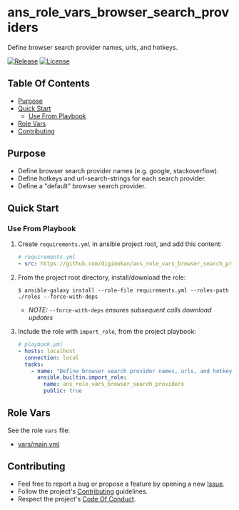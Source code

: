 # ans_role_vars_browser_search_providers

Define browser search provider names, urls, and hotkeys.

[![Release](https://img.shields.io/github/release/digimokan/ans_role_vars_browser_search_providers.svg?label=release)](https://github.com/digimokan/ans_role_vars_browser_search_providers/releases/latest "Latest Release Notes")
[![License](https://img.shields.io/badge/license-MIT-blue.svg?label=license)](LICENSE.md "Project License")

## Table Of Contents

* [Purpose](#purpose)
* [Quick Start](#quick-start)
    * [Use From Playbook](#use-from-playbook)
* [Role Vars](#role-vars)
* [Contributing](#contributing)

## Purpose

* Define browser search provider names (e.g. google, stackoverflow).
* Define hotkeys and url-search-strings for each search provider.
* Define a "default" browser search provider.

## Quick Start

### Use From Playbook

1. Create `requirements.yml` in ansible project root, and add this content:

   ```yaml
   # requirements.yml
   - src: https://github.com/digimokan/ans_role_vars_browser_search_providers
   ```

2. From the project root directory, install/download the role:

   ```shell
   $ ansible-galaxy install --role-file requirements.yml --roles-path ./roles --force-with-deps
   ```

   * _NOTE:_ `--force-with-deps` _ensures subsequent calls download updates_

3. Include the role with `import_role`, from the project playbook:

   ```yaml
   # playbook.yml
   - hosts: localhost
     connection: local
     tasks:
       - name: "Define browser search provider names, urls, and hotkeys"
         ansible.builtin.import_role:
           name: ans_role_vars_browser_search_providers
           public: true
   ```

## Role Vars

See the role `vars` file:

  * [vars/main.yml](../vars/main.yml)

## Contributing

* Feel free to report a bug or propose a feature by opening a new
  [Issue](https://github.com/digimokan/ans_role_vars_browser_search_providers/issues).
* Follow the project's [Contributing](CONTRIBUTING.md) guidelines.
* Respect the project's [Code Of Conduct](CODE_OF_CONDUCT.md).

